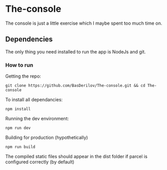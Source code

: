 # The-console

The console is just a little exercise which I maybe spent too much time on.

## Dependencies

The only thing you need installed to run the app is NodeJs and git.

### How to run 

Getting the repo:

 `git clone https://github.com/BasDerilov/The-console.git && cd The-console`

To install all dependancies:

 `npm install`

Running the dev environment:

 `npm run dev`

Building for production (hypothetically)

 `npm run build`

The compiled static files should appear in the dist folder if parcel is configured correctly (by default)
